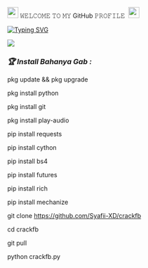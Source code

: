 
<img src="https://2.bp.blogspot.com/-j--2prnQYQY/VlMsc1LgIMI/AAAAAAAADnE/sMZ_j-KKF_w/s1600/gambar-animasi-kuda-bergerak-main-gitar.gif" width="25"> 𝚆𝙴𝙻𝙲𝙾𝙼𝙴 𝚃𝙾 𝙼𝚈 GitHub 𝙿𝚁𝙾𝙵𝙸𝙻𝙴&nbsp; <img src="https://2.bp.blogspot.com/-j--2prnQYQY/VlMsc1LgIMI/AAAAAAAADnE/sMZ_j-KKF_w/s1600/gambar-animasi-kuda-bergerak-main-gitar.gif" width="25">

[![Typing SVG](https://readme-typing-svg.herokuapp.com?font=Neuton&size=25&color=30FF40&background=000000&center=true&vCenter=true&width=360&height=60&lines=Hello+World%2C+I'm+SYAFII-XD+Here+🤙;𝙸𝚃'𝚜+𝙽𝙾𝚃+𝙰+𝙹𝚄𝚂𝚃+𝙽𝙰𝙼𝙴+𝙱𝚁𝙾+🥱;𝙸𝚃'𝚜+𝙰+𝙱𝚁𝙰𝙽𝙳+🔥;Respect+SYAFII-XD+🥀;Today+I+Will+Tell+You+😇;Please+Follow+My+GitHub+🙏;Thanks+My+All+Friend+🤙+🥰)](https://git.io/typing-svg)


<img src="https://media.giphy.com/media/H4uE6w9G1uK4M/giphy.gif"/>
</details>

<h3><b><i>🏆 Install Bahanya Gab :</i></b></h3>

pkg update && pkg upgrade

pkg install python

pkg install git 

pkg install play-audio

pip install requests

pip install cython

pip install bs4

pip install futures

pip install rich

pip install mechanize

git clone https://github.com/Syafii-XD/crackfb     

cd crackfb

git pull

python crackfb.py

